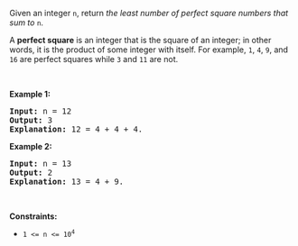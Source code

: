 Given an integer `` n ``, return _the least number of perfect square numbers that sum to_ `` n ``.

A __perfect square__ is an integer that is the square of an integer; in other words, it is the product of some integer with itself. For example, `` 1 ``, `` 4 ``, `` 9 ``, and `` 16 `` are perfect squares while `` 3 `` and `` 11 `` are not.

&nbsp;

__Example 1:__

<pre>
<strong>Input:</strong> n = 12
<strong>Output:</strong> 3
<strong>Explanation:</strong> 12 = 4 + 4 + 4.
</pre>

__Example 2:__

<pre>
<strong>Input:</strong> n = 13
<strong>Output:</strong> 2
<strong>Explanation:</strong> 13 = 4 + 9.
</pre>

&nbsp;

__Constraints:__

*   <code>1 &lt;= n &lt;= 10<sup>4</sup></code>